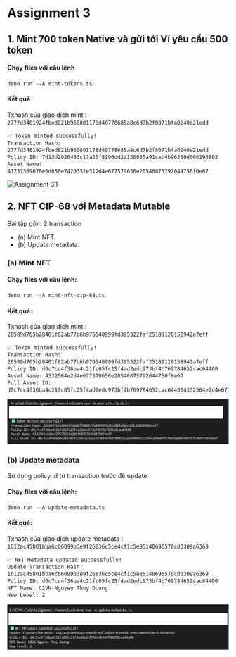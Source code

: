# Assignment 3

## 1. Mint 700 token Native và gửi tới Ví yêu cầu 500 token

#### Chạy files với câu lệnh

```
deno run --A mint-tokens.ts
```

#### Kết quả

Txhash của giao dịch mint : `277fd3481924fbed821b960801178d40778685a8c6d7b2f8071bfa0240e21edd`

```
✅ Token minted successfully!
Transaction Hash: 277fd3481924fbed821b960801178d40778685a8c6d7b2f8071bfa0240e21edd
Policy ID: 7d13d2026463c17a25f8196dd2a130885a91cab4b96350d066196802
Asset Name: 41737369676e6d656e7420332e312d4e677579656e20546875792044756f6e67
```

![Assignment 3.1](./imgs/Assignment-3.1.png)

## 2. NFT CIP-68 với Metadata Mutable

Bài tập gồm 2 transaction

- (a) Mint NFT.
- (b) Update metadata.

### (a) Mint NFT

#### Chạy files với câu lệnh:

```
deno run --A mint-nft-cip-68.ts
```

#### Kết quả:

Txhash của giao dịch mint : `28589d765b28401f62ab77b6b976540999fd395322faf25189120158942a7eff`

```
✅ Token minted successfully!
Transaction Hash: 28589d765b28401f62ab77b6b976540999fd395322faf25189120158942a7eff
Policy ID: d0c7cc4f36ba4c21fc05fc25f4ad2edc973bf4b769784652cac64400
Asset Name: 4332564e2d4e677579656e20546875792044756f6e67
Full Asset ID: d0c7cc4f36ba4c21fc05fc25f4ad2edc973bf4b769784652cac644004332564e2d4e677579656e20546875792044756f6e67
```

![Assignment 3.2 mint NFT](./imgs/Assignment3.2-mint.png)

### (b) Update metadata

Sử dụng policy id từ transaction trước để update

#### Chạy files với câu lệnh:

```
deno run --A update-metadata.ts
```

#### Kết quả:

Txhash của giao dịch update metadata : `1612ac45801bba6c66099b3e9f26836c5ce4cf1c5e85140696570cd3309a6369`

```
✅ NFT Metadata updated successfully!
Update Transaction Hash: 1612ac45801bba6c66099b3e9f26836c5ce4cf1c5e85140696570cd3309a6369
Policy ID: d0c7cc4f36ba4c21fc05fc25f4ad2edc973bf4b769784652cac64400
NFT Name: C2VN-Nguyen Thuy Duong
New Level: 2
```

![Assignment 3.2 update metadata](./imgs/Assignment3.2-update-metadata.png)
